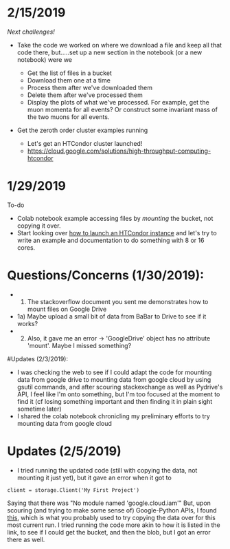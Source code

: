 # 2/15/2019

*Next challenges!*

* Take the code we worked on where we download a file and keep all that code there, but.....set up a new section
in the notebook (or a new notebook) were we 
  * Get the list of files in a bucket
  * Download them one at a time
  * Process them after we've downloaded them
  * Delete them after we've processed them
  * Display the plots of what we've processed. For example, get the muon momenta for all events? Or construct
some invariant mass of the two muons for all events. 

* Get the zeroth order cluster examples running
  * Let's get an HTCondor cluster launched! 
  * https://cloud.google.com/solutions/high-throughput-computing-htcondor

  


# 1/29/2019

To-do
* Colab notebook example accessing files by *mounting* the bucket, not copying it over. 
* Start looking over [how to launch an HTCondor instance](https://cloud.google.com/solutions/high-throughput-computing-htcondor) and let's try to write an example and documentation to do something with 8 or 16 cores. 

# Questions/Concerns (1/30/2019):
* 1) The stackoverflow document you sent me demonstrates how to mount files on Google Drive
* 1a) Maybe upload a small bit of data from BaBar to Drive to see if it works?
* 2) Also, it gave me an error -> 'GoogleDrive' object has no attribute 'mount'. Maybe I missed something?

#Updates (2/3/2019):
* I was checking the web to see if I could adapt the code for mounting data from google drive to mounting data from google cloud by using gsutil commands, and after scouring stackexchange as well as Pydrive's API, I feel like I'm onto something, but I'm too focused at the moment to find it (cf losing something important and then finding it in plain sight sometime later)
* I shared the colab notebook chronicling my preliminary efforts to try mounting data from google cloud



# Updates (2/5/2019)
* I tried running the updated code (still with copying the data, not mounting it just yet), but it gave an error when it got to
```
client = storage.Client('My First Project')
```
Saying that there was "No module named 'google.cloud.iam'"
But, upon scouring (and trying to make some sense of) Google-Python APIs, I found [this](https://pypi.org/project/google-cloud-storage/), which is what you probably used to try copying the data over for this most current run. I tried running the code more akin to how it is listed in the link, to see if I could get the bucket, and then the blob, but I got an error there as well.
